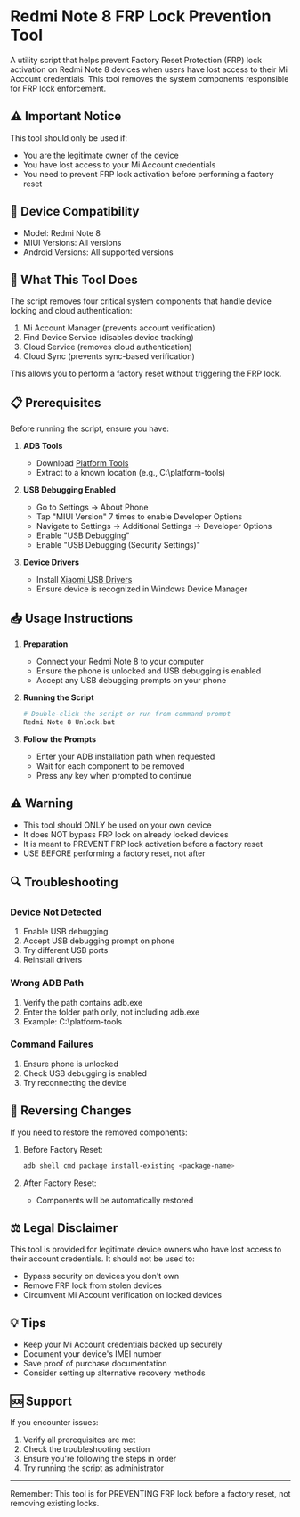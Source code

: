 # Redmi Note 8 FRP Lock Prevention Tool

A utility script that helps prevent Factory Reset Protection (FRP) lock activation on Redmi Note 8 devices when users have lost access to their Mi Account credentials. This tool removes the system components responsible for FRP lock enforcement.

## ⚠️ Important Notice

This tool should only be used if:
- You are the legitimate owner of the device
- You have lost access to your Mi Account credentials
- You need to prevent FRP lock activation before performing a factory reset

## 📱 Device Compatibility

- Model: Redmi Note 8
- MIUI Versions: All versions
- Android Versions: All supported versions

## 🔧 What This Tool Does

The script removes four critical system components that handle device locking and cloud authentication:
1. Mi Account Manager (prevents account verification)
2. Find Device Service (disables device tracking)
3. Cloud Service (removes cloud authentication)
4. Cloud Sync (prevents sync-based verification)

This allows you to perform a factory reset without triggering the FRP lock.

## 📋 Prerequisites

Before running the script, ensure you have:

1. **ADB Tools**
   - Download [Platform Tools](https://developer.android.com/tools/releases/platform-tools)
   - Extract to a known location (e.g., C:\platform-tools)

2. **USB Debugging Enabled**
   - Go to Settings → About Phone
   - Tap "MIUI Version" 7 times to enable Developer Options
   - Navigate to Settings → Additional Settings → Developer Options
   - Enable "USB Debugging"
   - Enable "USB Debugging (Security Settings)"

3. **Device Drivers**
   - Install [Xiaomi USB Drivers](http://bigota.d.miui.com/MiFlash2018-5-28-0/MiFlashSetup.exe)
   - Ensure device is recognized in Windows Device Manager

## 📥 Usage Instructions

1. **Preparation**
   - Connect your Redmi Note 8 to your computer
   - Ensure the phone is unlocked and USB debugging is enabled
   - Accept any USB debugging prompts on your phone

2. **Running the Script**
   ```bash
   # Double-click the script or run from command prompt
   Redmi Note 8 Unlock.bat
   ```

3. **Follow the Prompts**
   - Enter your ADB installation path when requested
   - Wait for each component to be removed
   - Press any key when prompted to continue

## ⚠️ Warning

- This tool should ONLY be used on your own device
- It does NOT bypass FRP lock on already locked devices
- It is meant to PREVENT FRP lock activation before a factory reset
- USE BEFORE performing a factory reset, not after

## 🔍 Troubleshooting

### Device Not Detected
1. Enable USB debugging
2. Accept USB debugging prompt on phone
3. Try different USB ports
4. Reinstall drivers

### Wrong ADB Path
1. Verify the path contains adb.exe
2. Enter the folder path only, not including adb.exe
3. Example: C:\platform-tools

### Command Failures
1. Ensure phone is unlocked
2. Check USB debugging is enabled
3. Try reconnecting the device

## 🔄 Reversing Changes

If you need to restore the removed components:

1. Before Factory Reset:
   ```bash
   adb shell cmd package install-existing <package-name>
   ```

2. After Factory Reset:
   - Components will be automatically restored

## ⚖️ Legal Disclaimer

This tool is provided for legitimate device owners who have lost access to their account credentials. It should not be used to:
- Bypass security on devices you don't own
- Remove FRP lock from stolen devices
- Circumvent Mi Account verification on locked devices

## 💡 Tips

- Keep your Mi Account credentials backed up securely
- Document your device's IMEI number
- Save proof of purchase documentation
- Consider setting up alternative recovery methods

## 🆘 Support

If you encounter issues:
1. Verify all prerequisites are met
2. Check the troubleshooting section
3. Ensure you're following the steps in order
4. Try running the script as administrator

---

Remember: This tool is for PREVENTING FRP lock before a factory reset, not removing existing locks.
